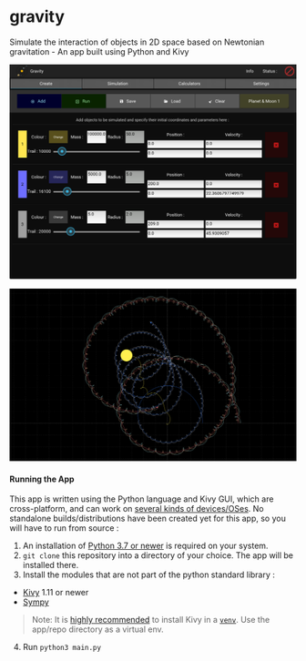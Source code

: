# gravity
Simulate the interaction of objects in 2D space based on Newtonian gravitation - An app built using Python and Kivy

![Create objects by specifying their initial coordinates and other parameters](demo/createscreen-example.png)

![Run the simulation and watch them fly around !](demo/orbits-example.png)

#### Running the App

This app is written using the Python language and Kivy GUI, which are cross-platform, and can work on [several kinds of devices/OSes](https://kivy.org/doc/stable/gettingstarted/installation.html). No standalone builds/distributions have been created yet for this app, so you will have to run from source :

1. An installation of [Python 3.7 or newer](https://www.python.org/downloads/) is required on your system.
2. `git clone` this repository into a directory of your choice. The app will be installed there.
3. Install the modules that are not part of the python standard library :
  - [Kivy](https://kivy.org/doc/stable/gettingstarted/installation.html) 1.11 or newer
  - [Sympy](https://www.sympy.org/en/index.html)
  > Note: It is [highly recommended](https://kivy.org/doc/stable/gettingstarted/installation.html#create-virtual-environment) to install Kivy in a [`venv`](https://pypi.org/project/virtualenv/). Use the app/repo directory as a virtual env.
4. Run `python3 main.py`

